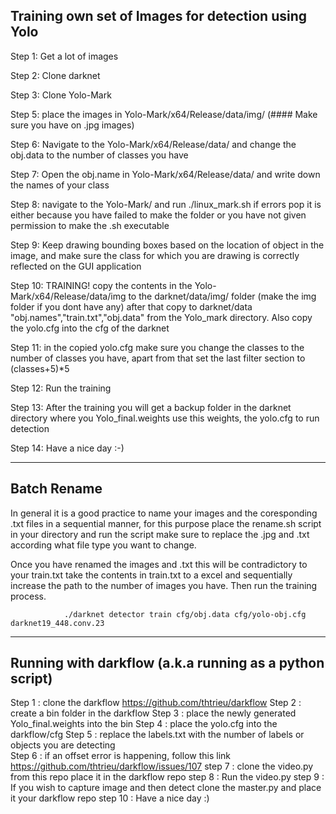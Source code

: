 ## Training own set of Images for detection using Yolo

Step 1: Get a lot of images

Step 2: Clone darknet 

Step 3: Clone Yolo-Mark

Step 5: place the images in Yolo-Mark/x64/Release/data/img/ (#### Make sure you have on .jpg images)

Step 6: Navigate to the Yolo-Mark/x64/Release/data/ and change the obj.data to the number of classes you have

Step 7: Open the obj.name in Yolo-Mark/x64/Release/data/ and write down the names of your class

Step 8: navigate to the Yolo-Mark/ and run ./linux_mark.sh if errors pop it is either because you have failed to make the folder or you have not given permission to make the .sh executable 

Step 9: Keep drawing bounding boxes based on the location of object in the image, and make sure the class for which you are drawing is correctly reflected on the GUI application

Step 10: TRAINING! copy the contents in the Yolo-Mark/x64/Release/data/img to the darknet/data/img/ folder (make the img folder if you dont have any) after that copy to darknet/data  "obj.names","train.txt","obj.data" from the Yolo_mark directory. Also copy the yolo.cfg into the cfg of the darknet

Step 11: in the copied yolo.cfg make sure you change the classes to the number of classes you have, apart from that set the last filter section to (classes+5)*5

Step 12: Run the training

Step 13: After the training you will get a backup folder in the darknet directory where you Yolo_final.weights use this weights, the yolo.cfg to run detection

Step 14: Have a nice day :-)

------------------------------------------------------------------------------------------------------------------------

## Batch Rename

In general it is a good practice to name your images and the coresponding .txt files in a sequential manner, for this purpose place the rename.sh script in your directory and run the script make sure to replace the .jpg and .txt according what file type you want to change.

Once you have renamed the images and .txt this will be contradictory to your train.txt take the contents in train.txt to a excel and sequentially increase the path to the number of images you have. Then run the training process.

                ./darknet detector train cfg/obj.data cfg/yolo-obj.cfg darknet19_448.conv.23


---------------------------------------------------------------------------------------------------------------------------

## Running with darkflow (a.k.a running as a python script)

Step 1 : clone the darkflow https://github.com/thtrieu/darkflow 
Step 2 : create a bin folder in the darkflow
Step 3 : place the newly generated Yolo_final.weights into the bin
Step 4 : place the yolo.cfg into the darkflow/cfg
Step 5 : replace the labels.txt with the number of labels or objects you are detecting  
Step 6 : if an offset error is happening, follow this link https://github.com/thtrieu/darkflow/issues/107 
step 7 : clone the video.py from this repo place it in the darkflow repo
step 8 : Run the video.py
step 9 : If you wish to capture image and then detect clone the master.py and place it your darkflow repo
step 10 : Have a nice day :)
